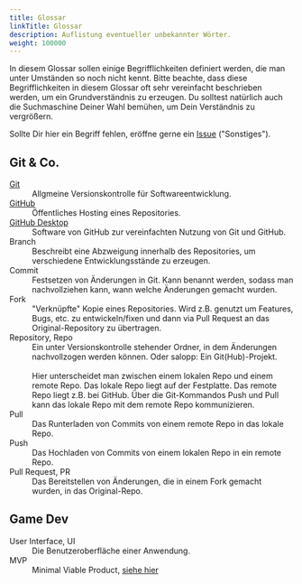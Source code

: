 ```yaml
---
title: Glossar
linkTitle: Glossar
description: Auflistung eventueller unbekannter Wörter.
weight: 100000
---
```


In diesem Glossar sollen einige Begrifflichkeiten definiert werden, die man unter Umständen so noch nicht kennt.
Bitte beachte, dass diese Begrifflichkeiten in diesem Glossar oft sehr vereinfacht beschrieben werden, um ein Grundverständnis zu erzeugen.
Du solltest natürlich auch die Suchmaschine Deiner Wahl bemühen, um Dein Verständnis zu vergrößern.

Sollte Dir hier ein Begriff fehlen, eröffne gerne ein [Issue](https://github.com/BoundfoxStudios/community-project/issues/new/choose) ("Sonstiges").

## Git & Co.

<dl>
    <dt><a href="https://git-scm.com" target="_blank">Git</a></dt>
    <dd>Allgmeine Versionskontrolle für Softwareentwicklung.</dd>
    <dt><a href="https://github.com" target="_blank">GitHub</a></dt>
    <dd>Öffentliches Hosting eines Repositories.</dd>
    <dt><a href="https://desktop.github.com" target="_blank">GitHub Desktop</a></dt>
    <dd>Software von GitHub zur vereinfachten Nutzung von Git und GitHub.</dd>
    <dt>Branch</dt>
    <dd>Beschreibt eine Abzweigung innerhalb des Repositories, um verschiedene Entwicklungsstände zu erzeugen.</dd>
    <dt>Commit</dt>
    <dd>Festsetzen von Änderungen in Git. Kann benannt werden, sodass man nachvollziehen kann, wann welche Änderungen gemacht wurden.</dd>
    <dt>Fork</dt>
    <dd>"Verknüpfte" Kopie eines Repositories. Wird z.B. genutzt um Features, Bugs, etc. zu entwickeln/fixen und dann via Pull Request an das Original-Repository zu übertragen.</dd>
    <dt>Repository, Repo</dt>
    <dd>Ein unter Versionskontrolle stehender Ordner, in dem Änderungen nachvollzogen werden können. Oder salopp: Ein Git(Hub)-Projekt.<br><br>
    Hier unterscheidet man zwischen einem lokalen Repo und einem remote Repo.
    Das lokale Repo liegt auf der Festplatte.
    Das remote Repo liegt z.B. bei GitHub.
    Über die Git-Kommandos Push und Pull kann das lokale Repo mit dem remote Repo kommunizieren.</dd>
    <dt>Pull</dt>
    <dd>Das Runterladen von Commits von einem remote Repo in das lokale Repo.</dd>
    <dt>Push</dt>
    <dd>Das Hochladen von Commits von einem lokalen Repo in ein remote Repo.</dd>
    <dt>Pull Request, PR</dt>
    <dd>Das Bereitstellen von Änderungen, die in einem Fork gemacht wurden, in das Original-Repo.</dd>
</dl>

## Game Dev

<dl>
    <dt>User Interface, UI</dt>
    <dd>Die Benutzeroberfläche einer Anwendung.</dd>
    <dt>MVP</dt>
    <dd>Minimal Viable Product, <a href="https://boundfoxstudios.github.io/community-project/docs/roadmap#mvp">siehe hier</a></dd>
</dl>
